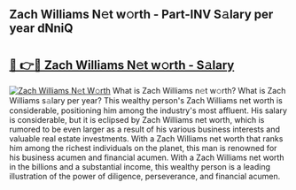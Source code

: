 ## Zach Williams N𝚎t w𝚘rth - Part-INV S𝚊lary per year dNniQ

# <h2><a href="http://gc3cl9y.nevu.top/?p=Zach+Williams">🔗 👉🔴 Zach Williams N𝚎t w𝚘rth - S𝚊lary</a></h2>

[![Zach Williams N𝚎t W𝚘rth](https://i.imgur.com/Oavwk0R.jpeg)](http://gc3cl9y.nevu.top/?p=Zach+Williams)
What is Zach Williams n𝚎t w𝚘rth? What is Zach Williams s𝚊lary per year?
This wealthy person's Zach Williams net worth is considerable, positioning him among the industry's most affluent. His salary is considerable, but it is eclipsed by Zach Williams net worth, which is rumored to be even larger as a result of his various business interests and valuable real estate investments. With a Zach Williams net worth that ranks him among the richest individuals on the planet, this man is renowned for his business acumen and financial acumen. With a Zach Williams net worth in the billions and a substantial income, this wealthy person is a leading illustration of the power of diligence, perseverance, and financial acumen.
